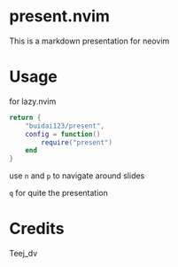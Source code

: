 # present.nvim

This is a markdown presentation for neovim

# Usage

for lazy.nvim

```lua
return {
    "buidai123/present",
    config = function()
        require("present")
    end
}
```

use `n` and `p` to navigate around slides

`q` for quite the presentation

# Credits

Teej_dv
